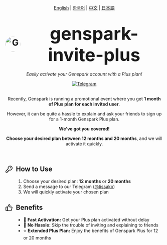 <div align="center">

[English](README.md) | [한국어](README.ko.md) | [中文](README.zh.md) | [日本語](README.jp.md)

</div>

<h1 align="center">
  <span style="display: flex; align-items: center; justify-content: center;">
    <img src="https://yt3.ggpht.com/9tf3YEzwy6agTA5TS520gfZ57-FXCFuqj-GlUY8jNlhZsX1Xp5YPaz7KtEHabOS_YKadFvSYrT8=s240-c-k-c0x00ffffff-no-rj" alt="Genspark Logo" style="height:48px; width:48px; border-radius:50%;">
    <span style="margin-left: 15px; font-size: 2em;">genspark-invite-plus</span>
  </span>
</h1>

<p align="center"><i>Easily activate your Genspark account with a Plus plan!</i></p>

<div align="center">
  <a href="https://t.me/tissako">
    <img src="https://img.shields.io/badge/Contact-Telegram-2CA5E0?style=for-the-badge&logo=telegram&logoColor=white" alt="Telegram">
  </a>
</div>

<br>

<p align="center">Recently, Genspark is running a promotional event where you get <strong>1 month of Plus plan for each invited user</strong>.</p>

<p align="center">However, it can be quite a hassle to explain and ask your friends to sign up for a 1-month Genspark Plus plan.</p>

<p align="center"><strong>We've got you covered!</strong></p>

<p align="center">
  <b>Choose your desired plan between 12 months and 20 months</b>, and we will activate it quickly.
</p>

<br>

<h2>
  <span style="display: flex; align-items: center;">
    <svg xmlns="http://www.w3.org/2000/svg" width="24" height="24" viewBox="0 0 24 24" fill="none" stroke="currentColor" stroke-width="2" stroke-linecap="round" stroke-linejoin="round"><path d="M2.586 17.414A2 2 0 0 0 2 18.828V21a1 1 0 0 0 1 1h3a1 1 0 0 0 1-1v-1a1 1 0 0 1 1-1h1a1 1 0 0 0 1-1v-1a1 1 0 0 1 1-1h.172a2 2 0 0 0 1.414-.586l.814-.814a6.5 6.5 0 1 0-4-4z"/><circle cx="16.5" cy="7.5" r=".5" fill="currentColor"/></svg>
    <span style="margin-left: 10px;">How to Use</span>
  </span>
</h2>

<div style="padding-left: 34px;">
  <ol>
    <li>Choose your desired plan: <b>12 months</b> or <b>20 months</b></li>
    <li>Send a message to our Telegram (<a href="https://t.me/tissako">@tissako</a>)</li>
    <li>We will quickly activate your chosen plan</li>
  </ol>
</div>

<h2>
  <span style="display: flex; align-items: center;">
    <svg xmlns="http://www.w3.org/2000/svg" width="24" height="24" viewBox="0 0 24 24" fill="none" stroke="currentColor" stroke-width="2" stroke-linecap="round" stroke-linejoin="round"><path d="M7 10v12"/><path d="M15 5.88 14 10h5.83a2 2 0 0 1 1.92 2.56l-2.33 8A2 2 0 0 1 17.5 22H4a2 2 0 0 1-2-2v-8a2 2 0 0 1 2-2h2.76a2 2 0 0 0 1.79-1.11L12 2a3.13 3.13 0 0 1 3 3.88Z"/></svg>
    <span style="margin-left: 10px;">Benefits</span>
  </span>
</h2>

<div style="padding-left: 34px;">
  <ul>
    <li>🚀 <b>Fast Activation:</b> Get your Plus plan activated without delay</li>
    <li>🎯 <b>No Hassle:</b> Skip the trouble of inviting and explaining to friends</li>
    <li>⭐ <b>Extended Plus Plan:</b> Enjoy the benefits of Genspark Plus for 12 or 20 months</li>
  </ul>
</div>
